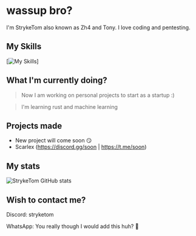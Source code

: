 # wassup bro?

I'm StrykeTom also known as Zh4 and Tony. I love coding and pentesting.

## My Skills
[![My Skills](https://skillicons.dev/icons?i=js,html,css,php,cpp,cs,java,react,py,nodejs,lua,tailwind,electron,androidstudio,azure,aws,cloudflare,bots,dotnet,eclipse,express,idea,linux,tauri,vscode)]
## What I'm currently doing?
> Now I am working on personal projects to start as a startup :)

> I'm learning rust and machine learning

## Projects made
- New project will come soon 😏
- Scarlex (https://discord.gg/soon | https://t.me/soon)


## My stats
![StrykeTom GitHub stats](https://github-readme-stats.vercel.app/api?username=StrykeTom)

## Wish to contact me?
Discord: stryketom

WhatsApp: You really though I would add this huh? 🤣
